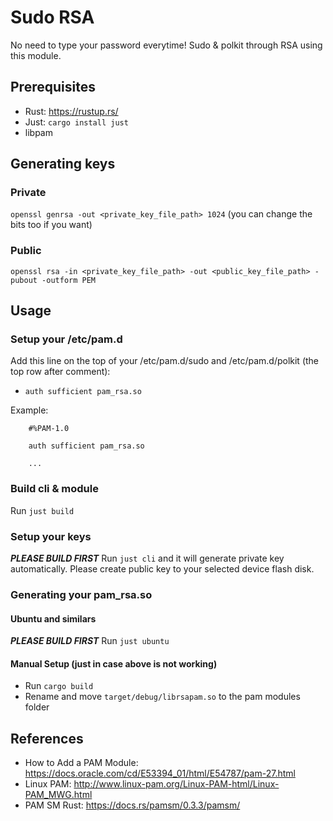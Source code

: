 # Sudo RSA
No need to type your password everytime! Sudo & polkit through RSA using this module.

## Prerequisites
- Rust: https://rustup.rs/
- Just: `cargo install just`
- libpam

## Generating keys
### Private
`openssl genrsa -out <private_key_file_path> 1024` (you can change the bits too if you want)

### Public
`openssl rsa -in <private_key_file_path> -out <public_key_file_path> -pubout -outform PEM`

## Usage
### Setup your /etc/pam.d
Add this line on the top of your /etc/pam.d/sudo and /etc/pam.d/polkit (the top row after comment):
- `auth sufficient pam_rsa.so`

Example:
```
    #%PAM-1.0

    auth sufficient pam_rsa.so

    ...
```

### Build cli & module
Run `just build`

### Setup your keys
***PLEASE BUILD FIRST***
Run `just cli` and it will generate private key automatically. Please create public key to your selected device flash disk.

### Generating your pam_rsa.so
#### Ubuntu and similars
***PLEASE BUILD FIRST***
Run `just ubuntu`

#### Manual Setup (just in case above is not working)
- Run `cargo build`
- Rename and move `target/debug/librsapam.so` to the pam modules folder

## References
- How to Add a PAM Module: https://docs.oracle.com/cd/E53394_01/html/E54787/pam-27.html
- Linux PAM: http://www.linux-pam.org/Linux-PAM-html/Linux-PAM_MWG.html
- PAM SM Rust: https://docs.rs/pamsm/0.3.3/pamsm/